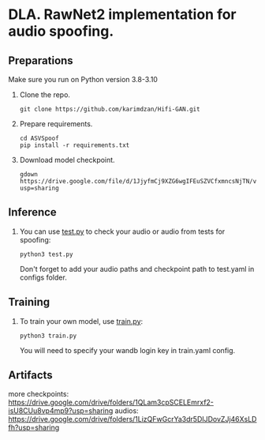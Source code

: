 # DLA. RawNet2 implementation for audio spoofing.

## Preparations
Make sure you run on Python version 3.8-3.10

1. Clone the repo.
    ```
    git clone https://github.com/karimdzan/Hifi-GAN.git
    ```

1. Prepare requirements.
    ```
    cd ASVSpoof
    pip install -r requirements.txt
    ```

1. Download model checkpoint.
    ```
    gdown https://drive.google.com/file/d/1JjyfmCj9XZG6wgIFEuSZVCfxmncsNjTN/view?usp=sharing
    ```

## Inference

1. You can use [test.py](./test.py) to check your audio or audio from tests for spoofing:
    ```
    python3 test.py
    ```
    Don't forget to add your audio paths and checkpoint path to test.yaml in configs folder.

## Training

1. To train your own model, use [train.py](./train.py):
    ```
    python3 train.py
    ```
   You will need to specify your wandb login key in train.yaml config.

## Artifacts

more checkpoints: https://drive.google.com/drive/folders/1QLam3cpSCELEmrxf2-isU8CUu8vp4mp9?usp=sharing
audios: https://drive.google.com/drive/folders/1LizQFwGcrYa3dr5DIJDovZJj46XsLDfh?usp=sharing